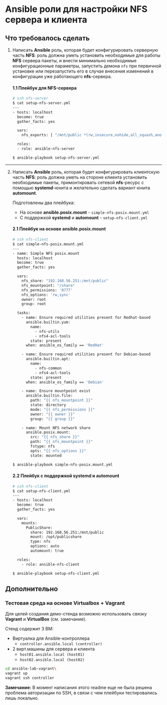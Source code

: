 # Ansible роли для настройки NFS сервера и клиента


## Что требовалось сделать

1. Написать **Ansible** роль, которая будет конфигурировать серверную часть **NFS**: роль должна уметь установить необходимые для работы **NFS** сервера пакеты, и внести минимально необходимые конфигурационные параметры, запустить демона `nfs` при первичной установке или перезапустить его в случае внесения изменений в конфигурации уже работающего **nfs**-сервера.

    #### 1.1 Плейбук для **NFS**-сервера

    ```bash
    # ssh nfs-server
    $ cat setup-nfs-server.yml
    ---
    - hosts: localhost
      become: true
      gather_facts: yes

      vars:
        nfs_exports: [ "/mnt/public *(rw,insecure,nohide,all_squash,anonuid=33,no_subtree_check)" ]

      roles:
      - role: ansible-nfs-server

    $ ansible-playbook setup-nfs-server.yml
    ```
---

2. Написать **Ansible** роль, которая будет конфигурировать клиентскую часть **NFS**: роль должна уметь на стороне клиента установить необходимые пакеты, примонтировать сетевой **nfs**-ресурс с помощью **systemd**-юнита и желательно сделать вариант юнита **automount**.

    Подготовлены два плейбука:
      - На основе **ansible.posix.mount** - `simple-nfs-posix.mount.yml`
      - С поддержкой **systemd** и **automount** - `setup-nfs-client.yml`

    #### 2.1 Плейбук на основе **ansible.posix.mount**

    ```bash
    # ssh nfs-client
    $ cat simple-nfs-posix.mount.yml
    ---
    - name: Simple NFS posix.mount
      hosts: localhost
      become: true
      gather_facts: yes

      vars:
        nfs_share: "192.168.56.251:/mnt/public"
        nfs_mountpoint: "/share"
        nfs_permissions: '0777'
        nfs_options: 'rw,sync'
        owner: root
        group: root

      tasks:
        - name: Ensure required utilities present for Redhat-based
          ansible.builtin.yum:
            name:
              - nfs-utils
              - nfs4-acl-tools
            state: present
          when: ansible_os_family == 'RedHat'

        - name: Ensure required utilities present for Debian-based
          ansible.builtin.apt:
            name:
              - nfs-common
              - nfs4-acl-tools
            state: present
          when: ansible_os_family == 'Debian'

        - name: Ensure mountpoint exist
          ansible.builtin.file:
            path: "{{ nfs_mountpoint }}"
            state: directory
            mode: "{{ nfs_permissions }}"
            owner: "{{ owner }}"
            group: "{{ group }}"

        - name: Mount NFS network share
          ansible.posix.mount:
            src: "{{ nfs_share }}"
            path: "{{ nfs_mountpoint }}"
            fstype: nfs
            opts: "{{ nfs_options }}"
            state: mounted

    $ ansible-playbook simple-nfs-posix.mount.yml
    ```

    #### 2.2 Плейбук с поддержкой **systemd** и **automount**

    ```bash
    # ssh nfs-client
    $ cat setup-nfs-client.yml
    ---
    - hosts: localhost
      become: true
      gather_facts: yes

      vars:
        mounts:
          PublicShare:
            share: 192.168.56.251:/mnt/public
            mount: /opt/publicshare
            type: nfs
            options: auto
            automount: true

      roles:
        - role: ansible-nfs-client

    $ ansible-playbook setup-nfs-client.yml
    ```

## Дополнительно
### Тестовая среда на основе Virtualbox + Vagrant
Для целей создания демо-стенда возможно использовать связку **Vagrant** и **VirtualBox** (см. замечание). 

Стенд содержит 3 ВМ:
  - Виртуалка для Ansible-контроллера
    - `controller.ansible.local (controller)`
  - 2 вирт.машины для сервера и клиента
    - `host01.ansible.local (host01)`
    - `host02.ansible.local (host02)`

```bash
cd ansible-lab-vagrant\
vagrant up
vagrant ssh controller
```

**Замечание:**
В момент написания этого readme еще не была решена проблема авторизации по SSH, в связи с чем плейбуки тестировались лишь локально.